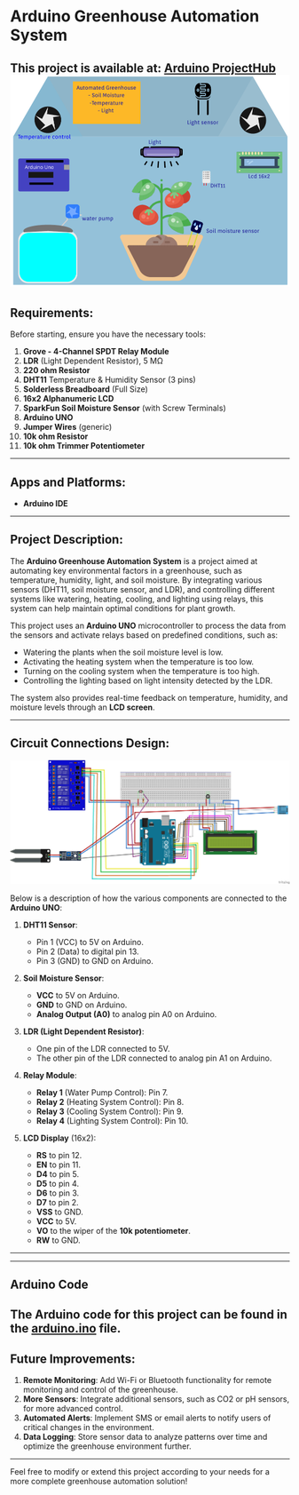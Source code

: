 # Arduino Greenhouse Automation System

This project is available at: [Arduino ProjectHub](https://projecthub.arduino.cc/djomaro/greenhouse-automation-63a3ac)
![Project Preview](preview.png)
---

## Requirements:

Before starting, ensure you have the necessary tools:

1. **Grove - 4-Channel SPDT Relay Module**
2. **LDR** (Light Dependent Resistor), 5 MΩ
3. **220 ohm Resistor**
4. **DHT11** Temperature & Humidity Sensor (3 pins)
5. **Solderless Breadboard** (Full Size)
6. **16x2 Alphanumeric LCD**
7. **SparkFun Soil Moisture Sensor** (with Screw Terminals)
8. **Arduino UNO**
9. **Jumper Wires** (generic)
10. **10k ohm Resistor**
11. **10k ohm Trimmer Potentiometer**

---

## Apps and Platforms:

- **Arduino IDE**

---

## Project Description:

The **Arduino Greenhouse Automation System** is a project aimed at automating key environmental factors in a greenhouse, such as temperature, humidity, light, and soil moisture. By integrating various sensors (DHT11, soil moisture sensor, and LDR), and controlling different systems like watering, heating, cooling, and lighting using relays, this system can help maintain optimal conditions for plant growth.

This project uses an **Arduino UNO** microcontroller to process the data from the sensors and activate relays based on predefined conditions, such as:
- Watering the plants when the soil moisture level is low.
- Activating the heating system when the temperature is too low.
- Turning on the cooling system when the temperature is too high.
- Controlling the lighting based on light intensity detected by the LDR.

The system also provides real-time feedback on temperature, humidity, and moisture levels through an **LCD screen**.

---

## Circuit Connections Design:

![Circuit Design](circuit.png)

Below is a description of how the various components are connected to the **Arduino UNO**:

1. **DHT11 Sensor**:
   - Pin 1 (VCC) to 5V on Arduino.
   - Pin 2 (Data) to digital pin 13.
   - Pin 3 (GND) to GND on Arduino.

2. **Soil Moisture Sensor**:
   - **VCC** to 5V on Arduino.
   - **GND** to GND on Arduino.
   - **Analog Output (A0)** to analog pin A0 on Arduino.

3. **LDR (Light Dependent Resistor)**:
   - One pin of the LDR connected to 5V.
   - The other pin of the LDR connected to analog pin A1 on Arduino.

4. **Relay Module**:
   - **Relay 1** (Water Pump Control): Pin 7.
   - **Relay 2** (Heating System Control): Pin 8.
   - **Relay 3** (Cooling System Control): Pin 9.
   - **Relay 4** (Lighting System Control): Pin 10.

5. **LCD Display** (16x2):
   - **RS** to pin 12.
   - **EN** to pin 11.
   - **D4** to pin 5.
   - **D5** to pin 4.
   - **D6** to pin 3.
   - **D7** to pin 2.
   - **VSS** to GND.
   - **VCC** to 5V.
   - **VO** to the wiper of the **10k potentiometer**.
   - **RW** to GND.

---
---
## Arduino Code

The Arduino code for this project can be found in the [arduino.ino](arduino.ino) file.
---
## Future Improvements:

1. **Remote Monitoring**: Add Wi-Fi or Bluetooth functionality for remote monitoring and control of the greenhouse.
2. **More Sensors**: Integrate additional sensors, such as CO2 or pH sensors, for more advanced control.
3. **Automated Alerts**: Implement SMS or email alerts to notify users of critical changes in the environment.
4. **Data Logging**: Store sensor data to analyze patterns over time and optimize the greenhouse environment further.

---

Feel free to modify or extend this project according to your needs for a more complete greenhouse automation solution!
